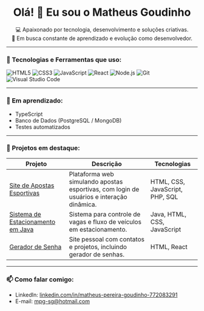 <h1 align="center">Olá! 👋 Eu sou o Matheus Goudinho</h1>

<p align="center">
  💻 Apaixonado por tecnologia, desenvolvimento e soluções criativas.<br>
  🎯 Em busca constante de aprendizado e evolução como desenvolvedor.
</p>

---

### 🚀 Tecnologias e Ferramentas que uso:
![HTML5](https://img.shields.io/badge/html5-%23E34F26.svg?style=flat&logo=html5&logoColor=white)
![CSS3](https://img.shields.io/badge/css3-%231572B6.svg?style=flat&logo=css3&logoColor=white)
![JavaScript](https://img.shields.io/badge/javascript-%23323330.svg?style=flat&logo=javascript&logoColor=%23F7DF1E)
![React](https://img.shields.io/badge/react-%2320232a.svg?style=flat&logo=react&logoColor=%2361DAFB)
![Node.js](https://img.shields.io/badge/node.js-6DA55F?style=flat&logo=node.js&logoColor=white)
![Git](https://img.shields.io/badge/git-%23F05033.svg?style=flat&logo=git&logoColor=white)
![Visual Studio Code](https://img.shields.io/badge/VS%20Code-%23007ACC.svg?style=flat&logo=visual-studio-code&logoColor=white)

---

### 🧠 Em aprendizado:
- TypeScript
- Banco de Dados (PostgreSQL / MongoDB)
- Testes automatizados

---

### 📌 Projetos em destaque:
| Projeto | Descrição | Tecnologias |
|---------|-----------|-------------|
| [Site de Apostas Esportivas](#) | Plataforma web simulando apostas esportivas, com login de usuários e interação dinâmica. | HTML, CSS, JavaScript, PHP, SQL |
| [Sistema de Estacionamento em Java](#) | Sistema para controle de vagas e fluxo de veículos em estacionamento. | Java, HTML, CSS, JavaScript |
| [Gerador de Senha](#) | Site pessoal com contatos e projetos, incluindo gerador de senhas. | HTML, React |

---

### 📫 Como falar comigo:
- LinkedIn: [linkedin.com/in/matheus-pereira-goudinho-772083291](https://www.linkedin.com/in/matheus-pereira-goudinho-772083291)
- E-mail: mpg-sg@hotmail.com

